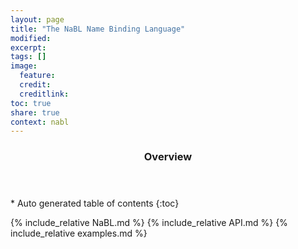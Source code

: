 ```yaml
---
layout: page
title: "The NaBL Name Binding Language"
modified:
excerpt:
tags: []
image:
  feature: 
  credit:  
  creditlink: 
toc: true
share: true
context: nabl
---
```


<section id="table-of-contents" class="toc"> 
  <header> <h3>Overview</h3> </header>
  <div id="drawer" markdown="1">
  *  Auto generated table of contents
  {:toc}
  </div>
</section><!-- /#table-of-contents -->

{% include_relative NaBL.md %}
{% include_relative API.md %}
{% include_relative examples.md %}

